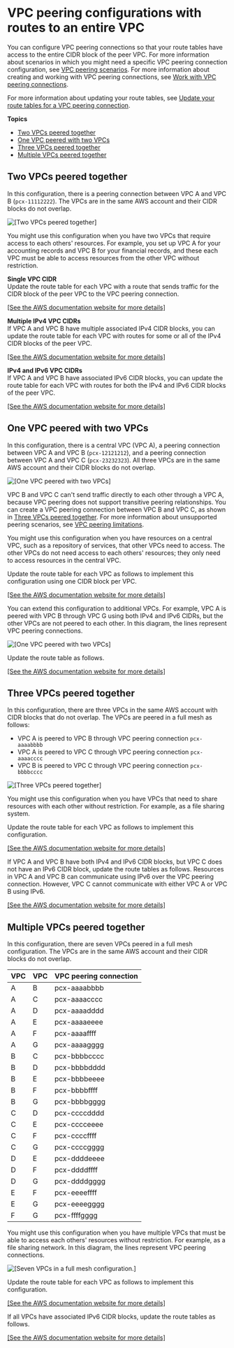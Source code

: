 # VPC peering configurations with routes to an entire VPC<a name="peering-configurations-full-access"></a>

You can configure VPC peering connections so that your route tables have access to the entire CIDR block of the peer VPC\. For more information about scenarios in which you might need a specific VPC peering connection configuration, see [VPC peering scenarios](peering-scenarios.md)\. For more information about creating and working with VPC peering connections, see [Work with VPC peering connections](working-with-vpc-peering.md)\.

 For more information about updating your route tables, see [Update your route tables for a VPC peering connection](vpc-peering-routing.md)\.

**Topics**
+ [Two VPCs peered together](#two-vpcs-full-access)
+ [One VPC peered with two VPCs](#one-to-two-vpcs-full-access)
+ [Three VPCs peered together](#three-vpcs-full-access)
+ [Multiple VPCs peered together](#many-vpcs-full-access)

## Two VPCs peered together<a name="two-vpcs-full-access"></a>

In this configuration, there is a peering connection between VPC A and VPC B \(`pcx-11112222`\)\. The VPCs are in the same AWS account and their CIDR blocks do not overlap\.

![\[Two VPCs peered together\]](http://docs.aws.amazon.com/vpc/latest/peering/images/two-vpcs-peered.png)

You might use this configuration when you have two VPCs that require access to each others' resources\. For example, you set up VPC A for your accounting records and VPC B for your financial records, and these each VPC must be able to access resources from the other VPC without restriction\.

**Single VPC CIDR**  
Update the route table for each VPC with a route that sends traffic for the CIDR block of the peer VPC to the VPC peering connection\.

[\[See the AWS documentation website for more details\]](http://docs.aws.amazon.com/vpc/latest/peering/peering-configurations-full-access.html)

**Multiple IPv4 VPC CIDRs**  
If VPC A and VPC B have multiple associated IPv4 CIDR blocks, you can update the route table for each VPC with routes for some or all of the IPv4 CIDR blocks of the peer VPC\.

[\[See the AWS documentation website for more details\]](http://docs.aws.amazon.com/vpc/latest/peering/peering-configurations-full-access.html)

**IPv4 and IPv6 VPC CIDRs**  
If VPC A and VPC B have associated IPv6 CIDR blocks, you can update the route table for each VPC with routes for both the IPv4 and IPv6 CIDR blocks of the peer VPC\.

[\[See the AWS documentation website for more details\]](http://docs.aws.amazon.com/vpc/latest/peering/peering-configurations-full-access.html)

## One VPC peered with two VPCs<a name="one-to-two-vpcs-full-access"></a>

In this configuration, there is a central VPC \(VPC A\), a peering connection between VPC A and VPC B \(`pcx-12121212`\), and a peering connection between VPC A and VPC C \(`pcx-23232323`\)\. All three VPCs are in the same AWS account and their CIDR blocks do not overlap\.

![\[One VPC peered with two VPCs\]](http://docs.aws.amazon.com/vpc/latest/peering/images/one-vpc-peered-to-two.png)

VPC B and VPC C can't send traffic directly to each other through a VPC A, because VPC peering does not support transitive peering relationships\. You can create a VPC peering connection between VPC B and VPC C, as shown in [Three VPCs peered together](#three-vpcs-full-access)\. For more information about unsupported peering scenarios, see [VPC peering limitations](vpc-peering-basics.md#vpc-peering-limitations)\.

You might use this configuration when you have resources on a central VPC, such as a repository of services, that other VPCs need to access\. The other VPCs do not need access to each others' resources; they only need to access resources in the central VPC\.

Update the route table for each VPC as follows to implement this configuration using one CIDR block per VPC\. 

[\[See the AWS documentation website for more details\]](http://docs.aws.amazon.com/vpc/latest/peering/peering-configurations-full-access.html)

You can extend this configuration to additional VPCs\. For example, VPC A is peered with VPC B through VPC G using both IPv4 and IPv6 CIDRs, but the other VPCs are not peered to each other\. In this diagram, the lines represent VPC peering connections\.

![\[One VPC peered with two VPCs\]](http://docs.aws.amazon.com/vpc/latest/peering/images/one-to-many-vpcs.png)

Update the route table as follows\.

[\[See the AWS documentation website for more details\]](http://docs.aws.amazon.com/vpc/latest/peering/peering-configurations-full-access.html)

## Three VPCs peered together<a name="three-vpcs-full-access"></a>

In this configuration, there are three VPCs in the same AWS account with CIDR blocks that do not overlap\. The VPCs are peered in a full mesh as follows:
+ VPC A is peered to VPC B through VPC peering connection `pcx-aaaabbbb`
+ VPC A is peered to VPC C through VPC peering connection `pcx-aaaacccc`
+ VPC B is peered to VPC C through VPC peering connection `pcx-bbbbcccc`

![\[Three VPCs peered together\]](http://docs.aws.amazon.com/vpc/latest/peering/images/three-vpcs-peered.png)

You might use this configuration when you have VPCs that need to share resources with each other without restriction\. For example, as a file sharing system\.

Update the route table for each VPC as follows to implement this configuration\.

[\[See the AWS documentation website for more details\]](http://docs.aws.amazon.com/vpc/latest/peering/peering-configurations-full-access.html)

If VPC A and VPC B have both IPv4 and IPv6 CIDR blocks, but VPC C does not have an IPv6 CIDR block, update the route tables as follows\. Resources in VPC A and VPC B can communicate using IPv6 over the VPC peering connection\. However, VPC C cannot communicate with either VPC A or VPC B using IPv6\.

[\[See the AWS documentation website for more details\]](http://docs.aws.amazon.com/vpc/latest/peering/peering-configurations-full-access.html)

## Multiple VPCs peered together<a name="many-vpcs-full-access"></a>

In this configuration, there are seven VPCs peered in a full mesh configuration\. The VPCs are in the same AWS account and their CIDR blocks do not overlap\.


| VPC | VPC | VPC peering connection | 
| --- | --- | --- | 
| A | B | pcx\-aaaabbbb | 
| A | C | pcx\-aaaacccc | 
| A | D | pcx\-aaaadddd | 
| A | E | pcx\-aaaaeeee | 
| A | F | pcx\-aaaaffff | 
| A | G | pcx\-aaaagggg | 
| B | C | pcx\-bbbbcccc | 
| B | D | pcx\-bbbbdddd | 
| B | E | pcx\-bbbbeeee | 
| B | F | pcx\-bbbbffff | 
| B | G | pcx\-bbbbgggg | 
| C | D | pcx\-ccccdddd | 
| C | E | pcx\-cccceeee | 
| C | F | pcx\-ccccffff | 
| C | G | pcx\-ccccgggg | 
| D | E | pcx\-ddddeeee | 
| D | F | pcx\-ddddffff | 
| D | G | pcx\-ddddgggg | 
| E | F | pcx\-eeeeffff | 
| E | G | pcx\-eeeegggg | 
| F | G | pcx\-ffffgggg | 

You might use this configuration when you have multiple VPCs that must be able to access each others' resources without restriction\. For example, as a file sharing network\. In this diagram, the lines represent VPC peering connections\.

![\[Seven VPCs in a full mesh configuration.\]](http://docs.aws.amazon.com/vpc/latest/peering/images/full-mesh.png)

Update the route table for each VPC as follows to implement this configuration\.

[\[See the AWS documentation website for more details\]](http://docs.aws.amazon.com/vpc/latest/peering/peering-configurations-full-access.html)

If all VPCs have associated IPv6 CIDR blocks, update the route tables as follows\.

[\[See the AWS documentation website for more details\]](http://docs.aws.amazon.com/vpc/latest/peering/peering-configurations-full-access.html)